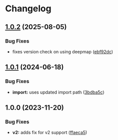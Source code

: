 # Changelog

## [1.0.2](https://github.com/dylan-rae/asdf-oapi-codegen/compare/v1.0.1...v1.0.2) (2025-08-05)


### Bug Fixes

* fixes version check on using deepmap ([ebf92dc](https://github.com/dylan-rae/asdf-oapi-codegen/commit/ebf92dca09487cefc3a9595a9d5c490ce9c79bfe))

## [1.0.1](https://github.com/dylanrayboss/asdf-oapi-codegen/compare/v1.0.0...v1.0.1) (2024-06-18)


### Bug Fixes

* **import:** uses updated import path ([3bdba5c](https://github.com/dylanrayboss/asdf-oapi-codegen/commit/3bdba5c778385c9df3f1fb0cd7cf668bfe9fa1ee))

## 1.0.0 (2023-11-20)


### Bug Fixes

* **v2:** adds fix for v2 support ([ffaeca5](https://github.com/dylanrayboss/asdf-oapi-codegen/commit/ffaeca56061bc1bd9b7aebb0fcc2569a98d4c812))
